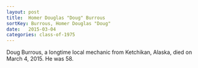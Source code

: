 ```yaml
---
layout: post
title:  Homer Douglas "Doug" Burrous
sortKey: Burrous, Homer Douglas "Doug"
date:   2015-03-04
categories: class-of-1975
---
```

Doug Burrous, a longtime local mechanic from Ketchikan, Alaska, died on March 4, 2015.  He was 58.
